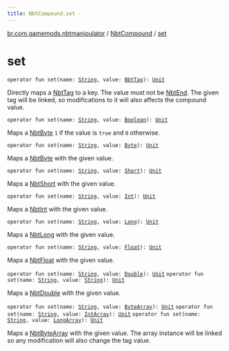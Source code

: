 ```yaml
---
title: NbtCompound.set - 
---
```


[br.com.gamemods.nbtmanipulator](../index.html) / [NbtCompound](index.html) / [set](./set.html)

# set

`operator fun set(name: `[`String`](https://kotlinlang.org/api/latest/jvm/stdlib/kotlin/-string/index.html)`, value: `[`NbtTag`](../-nbt-tag.html)`): `[`Unit`](https://kotlinlang.org/api/latest/jvm/stdlib/kotlin/-unit/index.html)

Directly maps a [NbtTag](../-nbt-tag.html) to a key. The value must not be [NbtEnd](../-nbt-end.html).
The given tag will be linked, so modifications to it will also affects the compound value.

`operator fun set(name: `[`String`](https://kotlinlang.org/api/latest/jvm/stdlib/kotlin/-string/index.html)`, value: `[`Boolean`](https://kotlinlang.org/api/latest/jvm/stdlib/kotlin/-boolean/index.html)`): `[`Unit`](https://kotlinlang.org/api/latest/jvm/stdlib/kotlin/-unit/index.html)

Maps a [NbtByte](../-nbt-byte/index.html) `1` if the value is `true` and `0` otherwise.

`operator fun set(name: `[`String`](https://kotlinlang.org/api/latest/jvm/stdlib/kotlin/-string/index.html)`, value: `[`Byte`](https://kotlinlang.org/api/latest/jvm/stdlib/kotlin/-byte/index.html)`): `[`Unit`](https://kotlinlang.org/api/latest/jvm/stdlib/kotlin/-unit/index.html)

Maps a [NbtByte](../-nbt-byte/index.html) with the given value.

`operator fun set(name: `[`String`](https://kotlinlang.org/api/latest/jvm/stdlib/kotlin/-string/index.html)`, value: `[`Short`](https://kotlinlang.org/api/latest/jvm/stdlib/kotlin/-short/index.html)`): `[`Unit`](https://kotlinlang.org/api/latest/jvm/stdlib/kotlin/-unit/index.html)

Maps a [NbtShort](../-nbt-short/index.html) with the given value.

`operator fun set(name: `[`String`](https://kotlinlang.org/api/latest/jvm/stdlib/kotlin/-string/index.html)`, value: `[`Int`](https://kotlinlang.org/api/latest/jvm/stdlib/kotlin/-int/index.html)`): `[`Unit`](https://kotlinlang.org/api/latest/jvm/stdlib/kotlin/-unit/index.html)

Maps a [NbtInt](../-nbt-int/index.html) with the given value.

`operator fun set(name: `[`String`](https://kotlinlang.org/api/latest/jvm/stdlib/kotlin/-string/index.html)`, value: `[`Long`](https://kotlinlang.org/api/latest/jvm/stdlib/kotlin/-long/index.html)`): `[`Unit`](https://kotlinlang.org/api/latest/jvm/stdlib/kotlin/-unit/index.html)

Maps a [NbtLong](../-nbt-long/index.html) with the given value.

`operator fun set(name: `[`String`](https://kotlinlang.org/api/latest/jvm/stdlib/kotlin/-string/index.html)`, value: `[`Float`](https://kotlinlang.org/api/latest/jvm/stdlib/kotlin/-float/index.html)`): `[`Unit`](https://kotlinlang.org/api/latest/jvm/stdlib/kotlin/-unit/index.html)

Maps a [NbtFloat](../-nbt-float/index.html) with the given value.

`operator fun set(name: `[`String`](https://kotlinlang.org/api/latest/jvm/stdlib/kotlin/-string/index.html)`, value: `[`Double`](https://kotlinlang.org/api/latest/jvm/stdlib/kotlin/-double/index.html)`): `[`Unit`](https://kotlinlang.org/api/latest/jvm/stdlib/kotlin/-unit/index.html)
`operator fun set(name: `[`String`](https://kotlinlang.org/api/latest/jvm/stdlib/kotlin/-string/index.html)`, value: `[`String`](https://kotlinlang.org/api/latest/jvm/stdlib/kotlin/-string/index.html)`): `[`Unit`](https://kotlinlang.org/api/latest/jvm/stdlib/kotlin/-unit/index.html)

Maps a [NbtDouble](../-nbt-double/index.html) with the given value.

`operator fun set(name: `[`String`](https://kotlinlang.org/api/latest/jvm/stdlib/kotlin/-string/index.html)`, value: `[`ByteArray`](https://kotlinlang.org/api/latest/jvm/stdlib/kotlin/-byte-array/index.html)`): `[`Unit`](https://kotlinlang.org/api/latest/jvm/stdlib/kotlin/-unit/index.html)
`operator fun set(name: `[`String`](https://kotlinlang.org/api/latest/jvm/stdlib/kotlin/-string/index.html)`, value: `[`IntArray`](https://kotlinlang.org/api/latest/jvm/stdlib/kotlin/-int-array/index.html)`): `[`Unit`](https://kotlinlang.org/api/latest/jvm/stdlib/kotlin/-unit/index.html)
`operator fun set(name: `[`String`](https://kotlinlang.org/api/latest/jvm/stdlib/kotlin/-string/index.html)`, value: `[`LongArray`](https://kotlinlang.org/api/latest/jvm/stdlib/kotlin/-long-array/index.html)`): `[`Unit`](https://kotlinlang.org/api/latest/jvm/stdlib/kotlin/-unit/index.html)

Maps a [NbtByteArray](../-nbt-byte-array/index.html) with the given value. The array instance will be linked so any modification will also
change the tag value.

